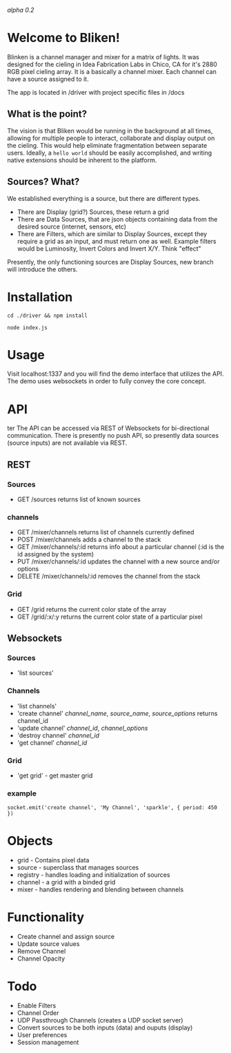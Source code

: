 _alpha 0.2_

# Welcome to Bliken!

Blinken is a channel manager and mixer for a matrix of lights. It was designed for the cieling in Idea Fabrication Labs in Chico, CA for it's 2880 RGB pixel cieling array. It is a basically a channel mixer. Each channel can have a source assigned to it.

The app is located in /driver with project specific files in /docs

## What is the point?

The vision is that Bliken would be running in the background at all times, allowing for multiple people to interact, collaborate and display output on the cieling. This would help eliminate fragmentation between separate users. Ideally, a `hello world` should be easily accomplished, and writing native extensions should be inherent to the platform.

## Sources? What?

We established everything is a source, but there are different types.

* There are Display (grid?) Sources, these return a grid
* There are Data Sources, that are json objects containing data from the desired source (internet, sensors, etc)
* There are Filters, which are similar to Display Sources, except they require a grid as an input, and must return one as well. Example filters would be Luminosity, Invert Colors and Invert X/Y. Think "effect"

Presently, the only functioning sources are Display Sources, new branch will introduce the others. 

# Installation

`cd ./driver && npm install`

`node index.js`

# Usage

Visit localhost:1337 and you will find the demo interface that utilizes the API. The demo uses websockets in order to fully convey the core concept. 

# API
ter
The API can be accessed via REST of Websockets for bi-directional communication. There is presently no push API, so presently data sources (source inputs) are not available via REST. 

## REST

### Sources

* GET /sources returns list of known sources

### channels

* GET /mixer/channels returns list of channels currently defined
* POST /mixer/channels adds a channel to the stack
* GET /mixer/channels/:id returns info about a particular channel (:id is the id assigned by the system)
* PUT /mixer/channels/:id updates the channel with a new source and/or options
* DELETE /mixer/channels/:id removes the channel from the stack

### Grid

* GET /grid returns the current color state of the array
* GET /grid/:x/:y returns the current color state of a particular pixel

## Websockets

### Sources

* 'list sources'

### Channels 

* 'list channels' 
* 'create channel' *channel_name*, *source_name*, *source_options* returns channel_id
* 'update channel' *channel_id*, *channel_options*
* 'destroy channel' *channel_id*
* 'get channel' *channel_id*

### Grid

* 'get grid' - get master grid

### example 

```socket.emit('create channel', 'My Channel', 'sparkle', { period: 450 })```

# Objects

* grid - Contains pixel data
* source - superclass that manages sources
* registry - handles loading and initialization of sources
* channel - a grid with a binded grid
* mixer - handles rendering and blending between channels 

# Functionality
- Create channel and assign source
- Update source values
- Remove Channel
- Channel Opacity

# Todo
- Enable Filters
- Channel Order
- UDP Passthrough Channels (creates a UDP socket server)
- Convert sources to be both inputs (data) and ouputs (display)
- User preferences
- Session management

